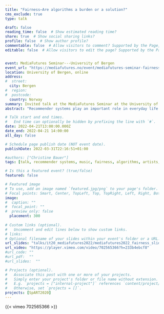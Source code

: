 ```yaml
---
title: "Fairness—Are algorithms a burden or a solution?"
cms_exclude: true
type: talk

draft: false
reading_time: false  # Show estimated reading time?
share: true  # Show social sharing links?
profile: false  # Show author profile?
commentable: false  # Allow visitors to comment? Supported by the Page, Post, and Docs content types.
editable: false  # Allow visitors to edit the page? Supported by the Page, Post, and Docs content types.


event: MediaFutures Seminar---University of Bergen
event_url: "https://mediafutures.no/event/mediafutures-seminar-fairness-are-algorithms-a-burden-or-a-solution-dr-christine-bauer-assistant-professor-at-utrecht-university/"
location: University of Bergen, online
address:
#  street: 
  city: Bergen
#  region:
#  postcode:
  country: Norway
summary: Invited talk at the MediaFutures Seminar at the University of Bergen.
abstract: "Recommender systems play an important role in everyday life. These systems assist users in choosing products to buy, movies to watch, or news articles to read. With their wide usage, there is an increasing pressure that such systems are fair. Besides serving diverse groups of users, recommenders need to represent and serve item providers in a fair manner, too. But what is fair? In this talk, I will present research on fairness in music recommender systems taking the artists’ perspective. What do artists consider fair? Are algorithms a burden or a solution? In particular, I will zoom in on recent research on gender bias in music recommenders and how we can address this issue."

# Talk start and end times.
#   End time can optionally be hidden by prefixing the line with `#`.
date: 2022-04-21T13:00:00.000Z
date_end: 2022-04-21 14:00:00
all_day: false

# Schedule page publish date (NOT event date).
publishDate: 2022-03-31T22:16:51+01:00

#authors: ["Christine Bauer"]
tags: [talk, recommender systems, music, fairness, algorithms, artists, gender bias]

# Is this a featured event? (true/false)
featured: false

# Featured image
# To use, add an image named `featured.jpg/png` to your page's folder. 
# Focal points: Smart, Center, TopLeft, Top, TopRight, Left, Right, BottomLeft, Bottom, BottomRight.
image:
#  caption: ""
#  focal_point: ""
#  preview_only: false
  placement: 300
  
# Custom links (optional).
#   Uncomment and edit lines below to show custom links.
# links:
# Optional filename of your slides within your event's folder or a URL.
url_slides: "talks/it20_mediafutures2022/mediafutures2022_fairness_slides.pdf"
url_video: "https://player.vimeo.com/video/702565366?h=233b4ebcf8"
#url_code: ""
#url_pdf:  ""
#url_slides:  ""

# Projects (optional).
#   Associate this post with one or more of your projects.
#   Simply enter your project's folder or file name without extension.
#   E.g. `projects = ["internal-project"]` references `content/project/deep-learning/index.md`.
#   Otherwise, set `projects = []`.
projects: [SpART2020]
---
```


{{< vimeo 702565366 >}}

